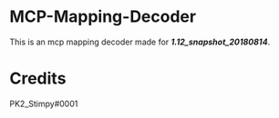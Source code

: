 # MCP-Mapping-Decoder
This is an mcp mapping decoder made for ***1.12_snapshot_20180814***.

# Credits
PK2_Stimpy#0001
